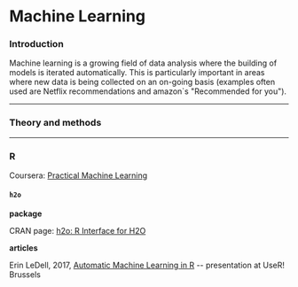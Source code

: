 # Machine Learning

### Introduction

Machine learning is a growing field of data analysis where the building of models is iterated automatically. This is particularly important in areas where new data is being collected on an on-going basis (examples often used are Netflix recommendations and amazon`s "Recommended for you").

---
### Theory and methods


---
### R

Coursera: [Practical Machine Learning](https://www.coursera.org/learn/practical-machine-learning)

#### `h2o`

**package**

CRAN page: [h2o: R Interface for H2O](https://cran.r-project.org/web/packages/h2o/index.html)

**articles**

Erin LeDell, 2017, [Automatic Machine Learning in R](https://github.com/h2oai/h2o-meetups/blob/master/2017_07_05_useR_Brussels_H2O_AutoML_in_R/useR2017_automl_july2017.pdf?utm_content=bufferaca4e&utm_medium=social&utm_source=twitter.com&utm_campaign=buffer) -- presentation at UseR! Brussels


